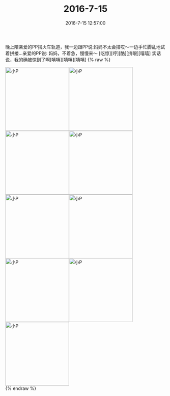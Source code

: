 ﻿---
title: "2016-7-15"
date: 2016-7-15 12:57:00
tags: 文字
categories: 妈妈
---
晚上陪亲爱的PP搭火车轨道，我一边跟PP说:妈妈不太会搭哎～一边手忙脚乱地试着拼接...亲爱的PP说:
妈妈，不着急，慢慢来～
[吃惊][哼][酷][挤眼][嘻嘻]
实话说，我的确被惊到了啊[嘻嘻][嘻嘻][嘻嘻]
{% raw %}
<div style="width:500 px">
<div style="float:left; width:100 px"><img src="/images/微信图片_20171012145806.jpg" width="200" alt="小P"></div>
<div style="float:left; width:100 px"><img src="/images/微信图片_20171012145814.jpg" width="200" alt="小P"></div>
<div style="float:left; width:100 px"><img src="/images/微信图片_20171012145821.jpg" width="200" alt="小P"></div>
<div style="float:left; width:100 px"><img src="/images/微信图片_20171012145829.jpg" width="200" alt="小P"></div>
<div style="float:left; width:100 px"><img src="/images/微信图片_20171012145837.jpg" width="200" alt="小P"></div>
<div style="float:left; width:100 px"><img src="/images/微信图片_20171012145850.jpg" width="200" alt="小P"></div>
<div style="float:left; width:100 px"><img src="/images/微信图片_20171012145857.jpg" width="200" alt="小P"></div>
<div style="float:left; width:100 px"><img src="/images/微信图片_20171012145904.jpg" width="200" alt="小P"></div>
<div style="float:left; width:100 px"><img src="/images/微信图片_20171012145912.jpg" width="200" alt="小P"></div>
<div style="clear:both"></div>
</div>
{% endraw %}